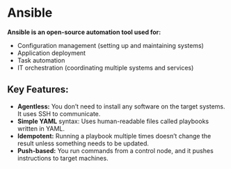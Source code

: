 # Ansible

**Ansible is an open-source automation tool used for:**
 * Configuration management (setting up and maintaining systems)
 * Application deployment
 * Task automation
 * IT orchestration (coordinating multiple systems and services)

## Key Features:
* **Agentless:** You don’t need to install any software on the target systems. It uses SSH to communicate.
* **Simple YAML** syntax: Uses human-readable files called playbooks written in YAML.
* **Idempotent:** Running a playbook multiple times doesn’t change the result unless something needs to be updated.
* **Push-based:** You run commands from a control node, and it pushes instructions to target machines.


